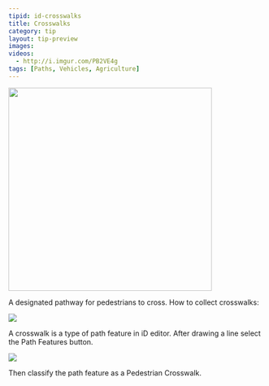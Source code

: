 ```yaml
---
tipid: id-crosswalks
title: Crosswalks
category: tip
layout: tip-preview
images:
videos: 
  - http://i.imgur.com/PB2VE4g
tags: [Paths, Vehicles, Agriculture]
---
```


<img src="{{ site.baseurl }}/images/crosswalk1.jpg" width="400">

<p> A designated pathway for pedestrians to cross. How to collect crosswalks: </p>

<img src="{{ site.baseurl }}/images/path_features_button.png">

<p>A crosswalk is a type of path feature in iD editor. After drawing a line select the Path Features button.</p>

<img src="{{ site.baseurl }}/images/pedestrian_crosswalk_button.PNG">

<p>Then classify the path feature as a Pedestrian Crosswalk. </p>



